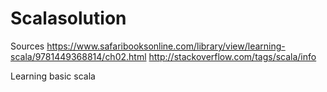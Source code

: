 # Scalasolution

Sources
https://www.safaribooksonline.com/library/view/learning-scala/9781449368814/ch02.html
http://stackoverflow.com/tags/scala/info



Learning basic scala 
